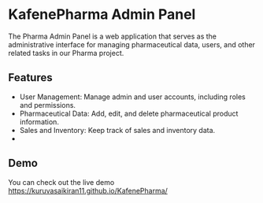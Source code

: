 # KafenePharma Admin Panel

The Pharma Admin Panel is a web application that serves as the administrative interface for managing pharmaceutical data, users, and other related tasks in our Pharma project.

## Features

- User Management: Manage admin and user accounts, including roles and permissions.
- Pharmaceutical Data: Add, edit, and delete pharmaceutical product information.
- Sales and Inventory: Keep track of sales and inventory data.
- 
## Demo

You can check out the live demo https://kuruvasaikiran11.github.io/KafenePharma/

